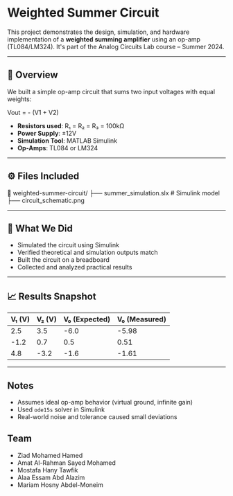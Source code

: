 # Weighted Summer Circuit

This project demonstrates the design, simulation, and hardware implementation of a **weighted summing amplifier** using an op-amp (TL084/LM324). It's part of the Analog Circuits Lab course – Summer 2024.

---

## 🧠 Overview

We built a simple op-amp circuit that sums two input voltages with equal weights:

Vout = - (V1 + V2)


- **Resistors used**: R₁ = R₂ = R₃ = 100kΩ  
- **Power Supply**: ±12V  
- **Simulation Tool**: MATLAB Simulink  
- **Op-Amps**: TL084 or LM324  

---

## ⚙️ Files Included


📁 weighted-summer-circuit/
├── summer_simulation.slx # Simulink model
├── circuit_schematic.png 


---

## 🔬 What We Did

- Simulated the circuit using Simulink  
- Verified theoretical and simulation outputs match  
- Built the circuit on a breadboard  
- Collected and analyzed practical results

---

## 📈 Results Snapshot

| V₁ (V) | V₂ (V) | V₀ (Expected) | V₀ (Measured) |
|--------|--------|----------------|----------------|
| 2.5    | 3.5    | -6.0           | -5.98          |
| -1.2   | 0.7    | 0.5            | 0.51           |
| 4.8    | -3.2   | -1.6           | -1.61          |

---

## Notes

- Assumes ideal op-amp behavior (virtual ground, infinite gain)  
- Used `ode15s` solver in Simulink  
- Real-world noise and tolerance caused small deviations

## Team 
- Ziad Mohamed Hamed  
- Amat Al-Rahman Sayed Mohamed  
- Mostafa Hany Tawfik  
- Alaa Essam Abd Alazim  
- Mariam Hosny Abdel-Moneim  
